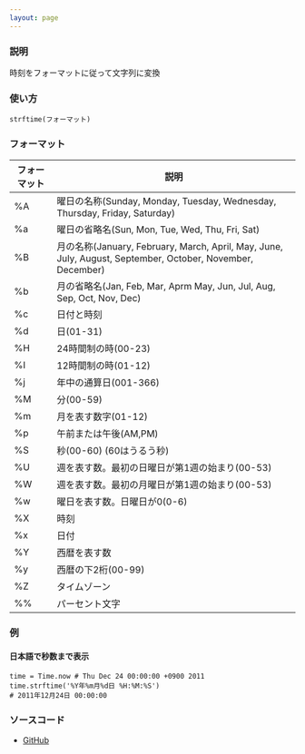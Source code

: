 ```yaml
---
layout: page
---
```


### 説明

時刻をフォーマットに従って文字列に変換

### 使い方

    strftime(フォーマット)

### フォーマット

| フォーマット | 説明                                                                                                       |
| ------------ | ---------------------------------------------------------------------------------------------------------- |
| %A           | 曜日の名称(Sunday, Monday, Tuesday, Wednesday, Thursday, Friday, Saturday)                                 |
| %a           | 曜日の省略名(Sun, Mon, Tue, Wed, Thu, Fri, Sat)                                                            |
| %B           | 月の名称(January, February, March, April, May, June, July, August, September, October, November, December) |
| %b           | 月の省略名(Jan, Feb, Mar, Aprm May, Jun, Jul, Aug, Sep, Oct, Nov, Dec)                                     |
| %c           | 日付と時刻                                                                                                 |
| %d           | 日(01-31)                                                                                                  |
| %H           | 24時間制の時(00-23)                                                                                        |
| %I           | 12時間制の時(01-12)                                                                                        |
| %j           | 年中の通算日(001-366)                                                                                      |
| %M           | 分(00-59)                                                                                                  |
| %m           | 月を表す数字(01-12)                                                                                        |
| %p           | 午前または午後(AM,PM)                                                                                      |
| %S           | 秒(00-60) (60はうるう秒)                                                                                   |
| %U           | 週を表す数。最初の日曜日が第1週の始まり(00-53)                                                             |
| %W           | 週を表す数。最初の月曜日が第1週の始まり(00-53)                                                             |
| %w           | 曜日を表す数。日曜日が0(0-6)                                                                               |
| %X           | 時刻                                                                                                       |
| %x           | 日付                                                                                                       |
| %Y           | 西暦を表す数                                                                                               |
| %y           | 西暦の下2桁(00-99)                                                                                         |
| %Z           | タイムゾーン                                                                                               |
| %%           | パーセント文字                                                                                             |

### 例

#### 日本語で秒数まで表示

    time = Time.now # Thu Dec 24 00:00:00 +0900 2011
    time.strftime('%Y年%m月%d日 %H:%M:%S')
    # 2011年12月24日 00:00:00

### ソースコード

- [GitHub](https://github.com/rails/rails/blob/984c3ef2775781d47efa9f541ce570daa2434a80/activesupport/lib/active_support/time_with_zone.rb#L255)
